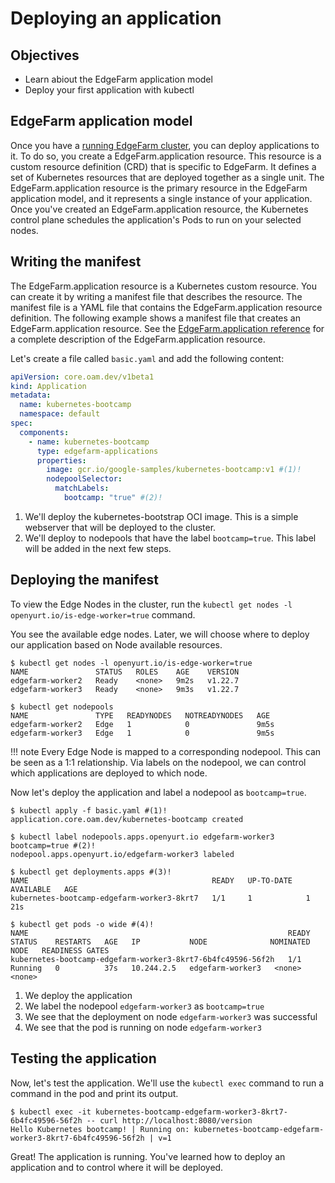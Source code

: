# Deploying an application

## Objectives

* Learn abiout the EdgeFarm application model
* Deploy your first application with kubectl

## EdgeFarm application model

Once you have a [running EdgeFarm cluster](../../cluster/create-local-cluster/), you can deploy applications to it. To do so, you create a EdgeFarm.application resource. This resource is a custom resource definition (CRD) that is specific to EdgeFarm. It defines a set of Kubernetes resources that are deployed together as a single unit. The EdgeFarm.application resource is the primary resource in the EdgeFarm application model, and it represents a single instance of your application. Once you've created an EdgeFarm.application resource, the Kubernetes control plane schedules the application's Pods to run on your selected nodes.

## Writing the manifest

The EdgeFarm.application resource is a Kubernetes custom resource. You can create it by writing a manifest file that describes the resource. The manifest file is a YAML file that contains the EdgeFarm.application resource definition. The following example shows a manifest file that creates an EdgeFarm.application resource. 
See the [EdgeFarm.application reference](../../../reference/reference/api/applications/overview) for a complete description of the EdgeFarm.application resource.

Let's create a file called `basic.yaml` and add the following content:
```yaml
apiVersion: core.oam.dev/v1beta1
kind: Application
metadata:
  name: kubernetes-bootcamp
  namespace: default
spec:
  components:
    - name: kubernetes-bootcamp
      type: edgefarm-applications 
      properties:
        image: gcr.io/google-samples/kubernetes-bootcamp:v1 #(1)!
        nodepoolSelector:
          matchLabels:
            bootcamp: "true" #(2)!
```

1. We'll deploy the kubernetes-bootstrap OCI image. This is a simple webserver that will be deployed to the cluster.
2. We'll deploy to nodepools that have the label `bootcamp=true`. This label will be added in the next few steps.

## Deploying the manifest

To view the Edge Nodes in the cluster, run the `kubectl get nodes -l openyurt.io/is-edge-worker=true` command.

You see the available edge nodes. Later, we will choose where to deploy our application based on Node available resources.

```console
$ kubectl get nodes -l openyurt.io/is-edge-worker=true
NAME               STATUS   ROLES    AGE    VERSION
edgefarm-worker2   Ready    <none>   9m2s   v1.22.7
edgefarm-worker3   Ready    <none>   9m3s   v1.22.7

$ kubectl get nodepools                 
NAME               TYPE   READYNODES   NOTREADYNODES   AGE
edgefarm-worker2   Edge   1            0               9m5s
edgefarm-worker3   Edge   1            0               9m5s
```

!!! note
    Every Edge Node is mapped to a corresponding nodepool. This can be seen as a 1:1 relationship. Via labels on the nodepool, we can control which applications are deployed to which node.

Now let's deploy the application and label a nodepool as `bootcamp=true`.

```console
$ kubectl apply -f basic.yaml #(1)!
application.core.oam.dev/kubernetes-bootcamp created

$ kubectl label nodepools.apps.openyurt.io edgefarm-worker3 bootcamp=true #(2)!
nodepool.apps.openyurt.io/edgefarm-worker3 labeled

$ kubectl get deployments.apps #(3)!
NAME                                         READY   UP-TO-DATE   AVAILABLE   AGE
kubernetes-bootcamp-edgefarm-worker3-8krt7   1/1     1            1           21s

$ kubectl get pods -o wide #(4)!                   
NAME                                                          READY   STATUS    RESTARTS   AGE   IP           NODE              NOMINATED NODE   READINESS GATES
kubernetes-bootcamp-edgefarm-worker3-8krt7-6b4fc49596-56f2h   1/1     Running   0          37s   10.244.2.5   edgefarm-worker3   <none>           <none>
```

1. We deploy the application
2. We label the nodepool `edgefarm-worker3` as `bootcamp=true`
3. We see that the deployment on node `edgefarm-worker3` was successful
4. We see that the pod is running on node `edgefarm-worker3`

## Testing the application

Now, let's test the application. We'll use the `kubectl exec` command to run a command in the pod and print its output.

```console
$ kubectl exec -it kubernetes-bootcamp-edgefarm-worker3-8krt7-6b4fc49596-56f2h -- curl http://localhost:8080/version
Hello Kubernetes bootcamp! | Running on: kubernetes-bootcamp-edgefarm-worker3-8krt7-6b4fc49596-56f2h | v=1
```

Great! The application is running. You've learned how to deploy an application and to control where it will be deployed.